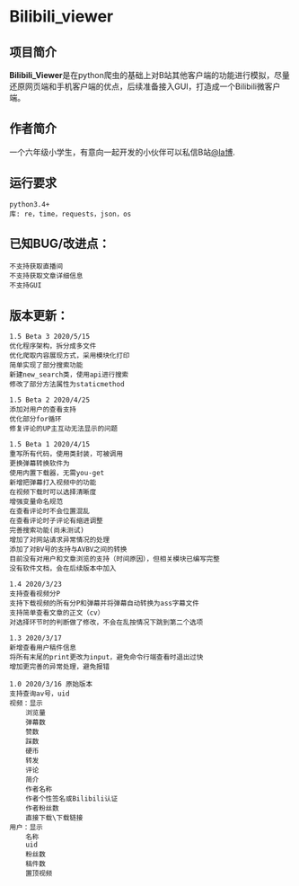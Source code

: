 # Bilibili_viewer
## 项目简介
**Bilibili_Viewer**是在python爬虫的基础上对B站其他客户端的功能进行模拟，尽量还原网页端和手机客户端的优点，后续准备接入GUI，打造成一个Bilibili微客户端。

## 作者简介
一个六年级小学生，有意向一起开发的小伙伴可以私信B站[@la博](https://space.bilibili.com/436067826).

## 运行要求
    python3.4+
    库: re，time，requests，json，os

## 已知BUG/改进点：
	不支持获取直播间
	不支持获取文章详细信息
	不支持GUI
	
## 版本更新：

    1.5 Beta 3 2020/5/15
    优化程序架构，拆分成多文件
    优化爬取内容展现方式，采用模块化打印
    简单实现了部分搜索功能
    新建new_search类，使用api进行搜索
    修改了部分方法属性为staticmethod
    
    1.5 Beta 2 2020/4/25
    添加对用户的查看支持
    优化部分for循环
    修复评论的UP主互动无法显示的问题
    
	1.5 Beta 1 2020/4/15
	重写所有代码，使用类封装，可被调用
	更换弹幕转换软件为 
	使用内置下载器，无需you-get
	新增把弹幕打入视频中的功能
	在视频下载时可以选择清晰度
	增强变量命名规范
	在查看评论时不会位置混乱
	在查看评论时子评论有缩进调整
	完善搜索功能(尚未测试)
	增加了对网站请求异常情况的处理
	添加了对BV号的支持与AVBV之间的转换
	目前没有对用户和文章浏览的支持（时间原因），但相关模块已编写完整
	没有软件文档，会在后续版本中加入
	
	1.4 2020/3/23
	支持查看视频分P
	支持下载视频的所有分P和弹幕并将弹幕自动转换为ass字幕文件
	支持简单查看文章的正文（cv）
	对选择环节时的判断做了修改，不会在乱按情况下跳到第二个选项	

	1.3 2020/3/17
	新增查看用户稿件信息
	将所有末尾的print更改为input，避免命令行端查看时退出过快
	增加更完善的异常处理，避免报错

	1.0 2020/3/16 原始版本
	支持查询av号，uid
	视频：显示
		浏览量
		弹幕数
		赞数
		踩数
		硬币
		转发
		评论
		简介
		作者名称
		作者个性签名或Bilibili认证
		作者粉丝数
		直接下载\下载链接		
	用户：显示
		名称
		uid
		粉丝数
		稿件数
		置顶视频
